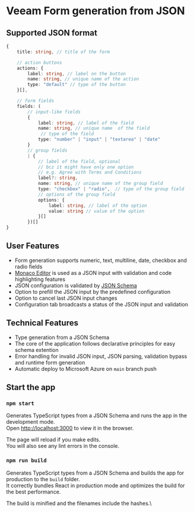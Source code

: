 # Veeam Form generation from JSON

## Supported JSON format

```typescript
{
    title: string, // title of the form

    // action buttons
    actions: {
        label: string, // label on the button
        name: string, // unique name of the action
        type: "default" // type of the button
    }[],

    // form fields
    fields: (
        // input-like fields
        {
            label: string, // label of the field
            name: string, // unique name  of the field
             // type of the field
            type: "number" | "input" | "textarea" | "date"
        }
        // group fields
        | {
            // label of the field, optional
            // bcz it might have only one option
            // e.g. Agree with Terms and Conditions
            label?: string,
            name: string, // unique name of the group field
            type: "checkbox" | "radio",  // type of the group field
            // options of the group field
            options: {
                label: string, // label of the option
                value: string // value of the option
            }[]
        })[]
}
```

## User Features

- Form generation supports numeric, text, multiline, date, checkbox and radio fields
- [Monaco Editor](https://microsoft.github.io/monaco-editor/) is used as a JSON input with validation and code highlighting features
- JSON configuration is validated by [JSON Schema](https://json-schema.org/)
- Option to prefill the JSON input by the predefined configuration
- Option to cancel last JSON input changes
- Configuration tab broadcasts a status of the JSON input and validation

## Technical Features

- Type generation from a JSON Schema
- The core of the application follows declarative principles for easy schema extention
- Error handling for invalid JSON input, JSON parsing, validation bypass and runtime form generation
- Automatic deploy to Microsoft Azure on `main` branch push

## Start the app

### `npm start`

Generates TypeScript types from a JSON Schema and runs the app in the development mode.\
Open [http://localhost:3000](http://localhost:3000) to view it in the browser.

The page will reload if you make edits.\
You will also see any lint errors in the console.

### `npm run build`

Generates TypeScript types from a JSON Schema and builds the app for production to the `build` folder.\
It correctly bundles React in production mode and optimizes the build for the best performance.

The build is minified and the filenames include the hashes.\
